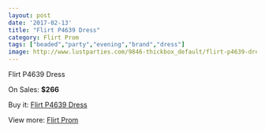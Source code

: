 ```yaml
---
layout: post
date: '2017-02-13'
title: "Flirt P4639 Dress"
category: Flirt Prom
tags: ["beaded","party","evening","brand","dress"]
image: http://www.lustparties.com/9846-thickbox_default/flirt-p4639-dress.jpg
---
```

Flirt P4639 Dress

On Sales: **$266**
<a href="https://www.lustparties.com/en/flirt-prom/3408-flirt-p4639-dress.html"><amp-img layout="responsive" width="600" height="600" src="//www.lustparties.com/9846-thickbox_default/flirt-p4639-dress.jpg" alt="Flirt P4639 Dress 0" /></a>
<a href="https://www.lustparties.com/en/flirt-prom/3408-flirt-p4639-dress.html"><amp-img layout="responsive" width="600" height="600" src="//www.lustparties.com/9847-thickbox_default/flirt-p4639-dress.jpg" alt="Flirt P4639 Dress 1" /></a>
<a href="https://www.lustparties.com/en/flirt-prom/3408-flirt-p4639-dress.html"><amp-img layout="responsive" width="600" height="600" src="//www.lustparties.com/9848-thickbox_default/flirt-p4639-dress.jpg" alt="Flirt P4639 Dress 2" /></a>
<a href="https://www.lustparties.com/en/flirt-prom/3408-flirt-p4639-dress.html"><amp-img layout="responsive" width="600" height="600" src="//www.lustparties.com/9849-thickbox_default/flirt-p4639-dress.jpg" alt="Flirt P4639 Dress 3" /></a>
<a href="https://www.lustparties.com/en/flirt-prom/3408-flirt-p4639-dress.html"><amp-img layout="responsive" width="600" height="600" src="//www.lustparties.com/9850-thickbox_default/flirt-p4639-dress.jpg" alt="Flirt P4639 Dress 4" /></a>
<a href="https://www.lustparties.com/en/flirt-prom/3408-flirt-p4639-dress.html"><amp-img layout="responsive" width="600" height="600" src="//www.lustparties.com/9851-thickbox_default/flirt-p4639-dress.jpg" alt="Flirt P4639 Dress 5" /></a>

Buy it: [Flirt P4639 Dress](https://www.lustparties.com/en/flirt-prom/3408-flirt-p4639-dress.html "Flirt P4639 Dress")

View more: [Flirt Prom](https://www.lustparties.com/en/13-flirt-prom "Flirt Prom")